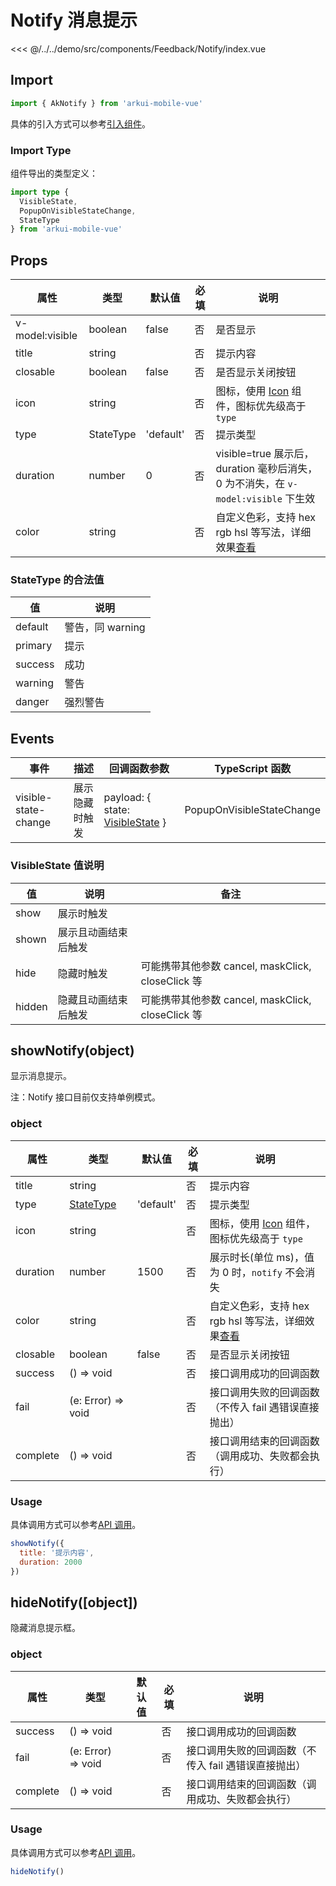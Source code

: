 # Notify 消息提示

<CodeDemo name="Notify">

<<< @/../../demo/src/components/Feedback/Notify/index.vue

</CodeDemo>

## Import

```js
import { AkNotify } from 'arkui-mobile-vue'
```

具体的引入方式可以参考[引入组件](../guide/import.md)。

### Import Type

组件导出的类型定义：

```ts
import type {
  VisibleState,
  PopupOnVisibleStateChange,
  StateType
} from 'arkui-mobile-vue'
```

## Props

| 属性            | 类型      | 默认值    | 必填 | 说明                                                                               |
| --------------- | --------- | --------- | ---- | ---------------------------------------------------------------------------------- |
| v-model:visible | boolean   | false     | 否   | 是否显示                                                                           |
| title           | string    |           | 否   | 提示内容                                                                           |
| closable        | boolean   | false     | 否   | 是否显示关闭按钮                                                                   |
| icon            | string    |           | 否   | 图标，使用 [Icon](./Icon.md) 组件，图标优先级高于 `type`                           |
| type            | StateType | 'default' | 否   | 提示类型                                                                           |
| duration        | number    | 0         | 否   | visible=true 展示后，duration 毫秒后消失，0 为不消失，在 `v-model:visible` 下生效  |
| color           | string    |           | 否   | 自定义色彩，支持 hex rgb hsl 等写法，详细效果[查看](../design/color.md#自定义色彩) |

### StateType 的合法值

| 值      | 说明             |
| ------- | ---------------- |
| default | 警告，同 warning |
| primary | 提示             |
| success | 成功             |
| warning | 警告             |
| danger  | 强烈警告         |

## Events

| 事件                 | 描述           | 回调函数参数                                                        | TypeScript 函数           |
| -------------------- | -------------- | ------------------------------------------------------------------- | ------------------------- |
| visible-state-change | 展示隐藏时触发 | payload: { state: [VisibleState](./Notify.md#visiblestate-值说明) } | PopupOnVisibleStateChange |

### VisibleState 值说明

| 值     | 说明                 | 备注                                              |
| ------ | -------------------- | ------------------------------------------------- |
| show   | 展示时触发           |                                                   |
| shown  | 展示且动画结束后触发 |                                                   |
| hide   | 隐藏时触发           | 可能携带其他参数 cancel, maskClick, closeClick 等 |
| hidden | 隐藏且动画结束后触发 | 可能携带其他参数 cancel, maskClick, closeClick 等 |

## showNotify(object)

显示消息提示。

注：Notify 接口目前仅支持单例模式。

### object

| 属性     | 类型                                        | 默认值    | 必填 | 说明                                                                               |
| -------- | ------------------------------------------- | --------- | ---- | ---------------------------------------------------------------------------------- |
| title    | string                                      |           | 否   | 提示内容                                                                           |
| type     | [StateType](./Notify.md#statetype-的合法值) | 'default' | 否   | 提示类型                                                                           |
| icon     | string                                      |           | 否   | 图标，使用 [Icon](../components/Icon.md) 组件，图标优先级高于 `type`               |
| duration | number                                      | 1500      | 否   | 展示时长(单位 ms)，值为 0 时，`notify` 不会消失                                    |
| color    | string                                      |           | 否   | 自定义色彩，支持 hex rgb hsl 等写法，详细效果[查看](../design/color.md#自定义色彩) |
| closable | boolean                                     | false     | 否   | 是否显示关闭按钮                                                                   |
| success  | () => void                                  |           | 否   | 接口调用成功的回调函数                                                             |
| fail     | (e: Error) => void                          |           | 否   | 接口调用失败的回调函数（不传入 fail 遇错误直接抛出）                               |
| complete | () => void                                  |           | 否   | 接口调用结束的回调函数（调用成功、失败都会执行）                                   |

### Usage

具体调用方式可以参考[API 调用](../guide/import.md#api-调用)。

```js
showNotify({
  title: '提示内容',
  duration: 2000
})
```

## hideNotify([object])

隐藏消息提示框。

### object

| 属性     | 类型               | 默认值 | 必填 | 说明                                                 |
| -------- | ------------------ | ------ | ---- | ---------------------------------------------------- |
| success  | () => void         |        | 否   | 接口调用成功的回调函数                               |
| fail     | (e: Error) => void |        | 否   | 接口调用失败的回调函数（不传入 fail 遇错误直接抛出） |
| complete | () => void         |        | 否   | 接口调用结束的回调函数（调用成功、失败都会执行）     |

### Usage

具体调用方式可以参考[API 调用](../guide/import.md#api-调用)。

```js
hideNotify()
```

